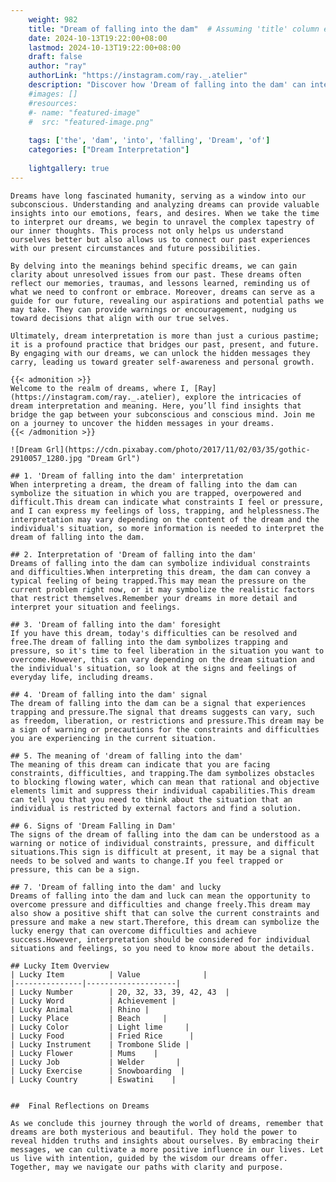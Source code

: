 ```yaml
---
    weight: 982
    title: "Dream of falling into the dam"  # Assuming 'title' column exists
    date: 2024-10-13T19:22:00+08:00
    lastmod: 2024-10-13T19:22:00+08:00
    draft: false
    author: "ray"
    authorLink: "https://instagram.com/ray._.atelier"
    description: "Discover how 'Dream of falling into the dam' can interpret your future and uncover its significant meanings in your life."
    #images: []
    #resources:
    #- name: "featured-image"
    #  src: "featured-image.png"
    
    tags: ['the', 'dam', 'into', 'falling', 'Dream', 'of']
    categories: ["Dream Interpretation"]
    
    lightgallery: true
---
```

    
    Dreams have long fascinated humanity, serving as a window into our subconscious. Understanding and analyzing dreams can provide valuable insights into our emotions, fears, and desires. When we take the time to interpret our dreams, we begin to unravel the complex tapestry of our inner thoughts. This process not only helps us understand ourselves better but also allows us to connect our past experiences with our present circumstances and future possibilities.
    
    By delving into the meanings behind specific dreams, we can gain clarity about unresolved issues from our past. These dreams often reflect our memories, traumas, and lessons learned, reminding us of what we need to confront or embrace. Moreover, dreams can serve as a guide for our future, revealing our aspirations and potential paths we may take. They can provide warnings or encouragement, nudging us toward decisions that align with our true selves.
    
    Ultimately, dream interpretation is more than just a curious pastime; it is a profound practice that bridges our past, present, and future. By engaging with our dreams, we can unlock the hidden messages they carry, leading us toward greater self-awareness and personal growth.
    
    {{< admonition >}}
    Welcome to the realm of dreams, where I, [Ray](https://instagram.com/ray._.atelier), explore the intricacies of dream interpretation and meaning. Here, you’ll find insights that bridge the gap between your subconscious and conscious mind. Join me on a journey to uncover the hidden messages in your dreams.
    {{< /admonition >}}
    
    ![Dream Grl](https://cdn.pixabay.com/photo/2017/11/02/03/35/gothic-2910057_1280.jpg "Dream Grl")
    
    ## 1. 'Dream of falling into the dam' interpretation
    When interpreting a dream, the dream of falling into the dam can symbolize the situation in which you are trapped, overpowered and difficult.This dream can indicate what constraints I feel or pressure, and I can express my feelings of loss, trapping, and helplessness.The interpretation may vary depending on the content of the dream and the individual's situation, so more information is needed to interpret the dream of falling into the dam.
    
    ## 2. Interpretation of 'Dream of falling into the dam'
    Dreams of falling into the dam can symbolize individual constraints and difficulties.When interpreting this dream, the dam can convey a typical feeling of being trapped.This may mean the pressure on the current problem right now, or it may symbolize the realistic factors that restrict themselves.Remember your dreams in more detail and interpret your situation and feelings.
    
    ## 3. 'Dream of falling into the dam' foresight
    If you have this dream, today's difficulties can be resolved and free.The dream of falling into the dam symbolizes trapping and pressure, so it's time to feel liberation in the situation you want to overcome.However, this can vary depending on the dream situation and the individual's situation, so look at the signs and feelings of everyday life, including dreams.
    
    ## 4. 'Dream of falling into the dam' signal
    The dream of falling into the dam can be a signal that experiences trapping and pressure.The signal that dreams suggests can vary, such as freedom, liberation, or restrictions and pressure.This dream may be a sign of warning or precautions for the constraints and difficulties you are experiencing in the current situation.
    
    ## 5. The meaning of 'dream of falling into the dam'
    The meaning of this dream can indicate that you are facing constraints, difficulties, and trapping.The dam symbolizes obstacles to blocking flowing water, which can mean that rational and objective elements limit and suppress their individual capabilities.This dream can tell you that you need to think about the situation that an individual is restricted by external factors and find a solution.
    
    ## 6. Signs of 'Dream Falling in Dam'
    The signs of the dream of falling into the dam can be understood as a warning or notice of individual constraints, pressure, and difficult situations.This sign is difficult at present, it may be a signal that needs to be solved and wants to change.If you feel trapped or pressure, this can be a sign.
    
    ## 7. 'Dream of falling into the dam' and lucky
    Dreams of falling into the dam and luck can mean the opportunity to overcome pressure and difficulties and change freely.This dream may also show a positive shift that can solve the current constraints and pressure and make a new start.Therefore, this dream can symbolize the lucky energy that can overcome difficulties and achieve success.However, interpretation should be considered for individual situations and feelings, so you need to know more about the details.
    
    ## Lucky Item Overview
    | Lucky Item          | Value              |
    |---------------|--------------------|
    | Lucky Number        | 20, 32, 33, 39, 42, 43  |
    | Lucky Word          | Achievement |
    | Lucky Animal        | Rhino |
    | Lucky Place         | Beach     |
    | Lucky Color         | Light lime     |
    | Lucky Food          | Fried Rice      |
    | Lucky Instrument    | Trombone Slide |
    | Lucky Flower        | Mums    |
    | Lucky Job           | Welder       |
    | Lucky Exercise      | Snowboarding  |
    | Lucky Country       | Eswatini    |
    
    
    ##  Final Reflections on Dreams
    
    As we conclude this journey through the world of dreams, remember that dreams are both mysterious and beautiful. They hold the power to reveal hidden truths and insights about ourselves. By embracing their messages, we can cultivate a more positive influence in our lives. Let us live with intention, guided by the wisdom our dreams offer. Together, may we navigate our paths with clarity and purpose.
    